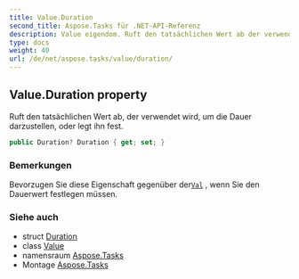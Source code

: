 ```yaml
---
title: Value.Duration
second_title: Aspose.Tasks für .NET-API-Referenz
description: Value eigendom. Ruft den tatsächlichen Wert ab der verwendet wird um die Dauer darzustellen oder legt ihn fest.
type: docs
weight: 40
url: /de/net/aspose.tasks/value/duration/
---
```

## Value.Duration property

Ruft den tatsächlichen Wert ab, der verwendet wird, um die Dauer darzustellen, oder legt ihn fest.

```csharp
public Duration? Duration { get; set; }
```

### Bemerkungen

Bevorzugen Sie diese Eigenschaft gegenüber der[`Val`](../val/) , wenn Sie den Dauerwert festlegen müssen.

### Siehe auch

* struct [Duration](../../duration/)
* class [Value](../)
* namensraum [Aspose.Tasks](../../value/)
* Montage [Aspose.Tasks](../../../)


